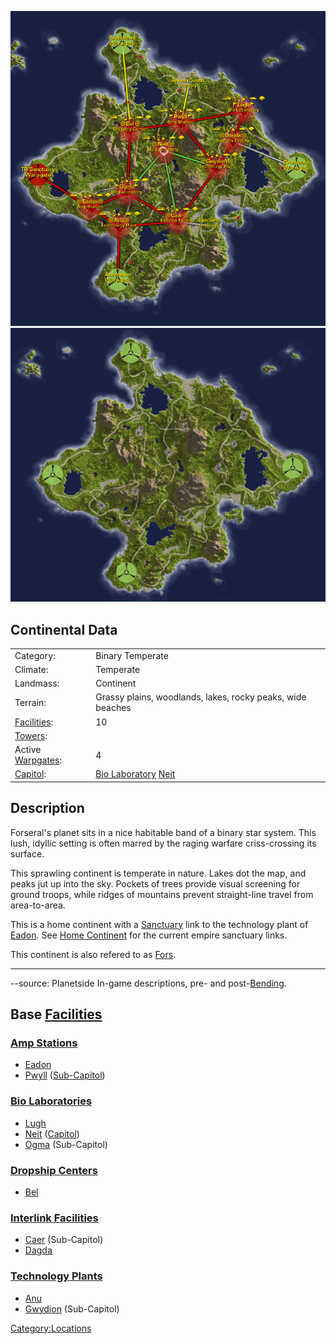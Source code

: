 ![](images/ForseralMap.jpg "fig:ForseralMap.jpg")
![](images/Forseral_Terrain.jpg "fig:Forseral_Terrain.jpg")

## Continental Data

|                                  |                                                            |
| -------------------------------- | ---------------------------------------------------------- |
| Category:                        | Binary Temperate                                           |
| Climate:                         | Temperate                                                  |
| Landmass:                        | Continent                                                  |
| Terrain:                         | Grassy plains, woodlands, lakes, rocky peaks, wide beaches |
| [Facilities](Facilities.md):     | 10                                                         |
| [Towers](Towers.md):             |                                                            |
| Active [Warpgates](Warpgate.md): | 4                                                          |
| [Capitol](Capitol.md):           | [Bio Laboratory](Bio_Laboratory.md) [Neit](Neit.md)        |

## Description

Forseral's planet sits in a nice habitable band of a binary star system.
This lush, idyllic setting is often marred by the raging warfare
criss-crossing its surface.

This sprawling continent is temperate in nature. Lakes dot the map, and
peaks jut up into the sky. Pockets of trees provide visual screening for
ground troops, while ridges of mountains prevent straight-line travel
from area-to-area.

This is a home continent with a [Sanctuary](Sanctuary.md) link
to the technology plant of [Eadon](Eadon.md). See [Home
Continent](Home_Continent.md) for the current empire sanctuary
links.

This continent is also refered to as
[Fors](Acronyms_and_Slang.md).

---

--source: Planetside In-game descriptions, pre- and
post-[Bending](Bending.md).

## Base [Facilities](Facilities.md)

### [Amp Stations](Amp_Station.md)

- [Eadon](Eadon.md)
- [Pwyll](Pwyll.md) ([Sub-Capitol](Sub-Capitol.md))

### [Bio Laboratories](Bio_Laboratory.md)

- [Lugh](Lugh.md)
- [Neit](Neit.md) ([Capitol](Capitol.md))
- [Ogma](Ogma.md) (Sub-Capitol)

### [Dropship Centers](Dropship_Center.md)

- [Bel](Bel.md)

### [Interlink Facilities](Interlink_Facilities.md)

- [Caer](Caer.md) (Sub-Capitol)
- [Dagda](Dagda.md)

### [Technology Plants](Technology_Plant.md)

- [Anu](Anu.md)
- [Gwydion](Gwydion.md) (Sub-Capitol)

[Category:Locations](Category:Locations.md)
